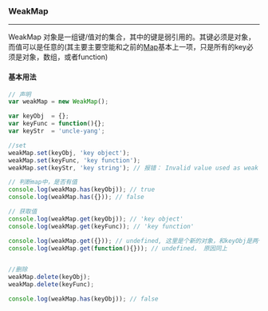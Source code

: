 ### WeakMap
-------

WeakMap 对象是一组键/值对的集合，其中的键是弱引用的。其键必须是对象，而值可以是任意的(其主要主要空能和之前的[Map](./map.md)基本上一项，只是所有的key必须是对象，数组，或者function)

#### 基本用法
``` js
// 声明
var weakMap = new WeakMap();

var keyObj  = {};
var keyFunc = function(){};
var keyStr  = 'uncle-yang'; 

//set
weakMap.set(keyObj, 'key object');
weakMap.set(keyFunc, 'key function');
weakMap.set(keyStr, 'key string'); // 报错： Invalid value used as weak map key

// 判断map中，是否有值
console.log(weakMap.has(keyObj)); // true
console.log(weakMap.has({})); // false

// 获取值
console.log(weakMap.get(keyObj)); // 'key object'
console.log(weakMap.get(keyFunc)); // 'key function'

console.log(weakMap.get({})); // undefined, 这里是个新的对象，和keyObj是两个不同的对象，在内存中有着不同的空间
console.log(weakMap.get(function(){})); // undefined， 原因同上


//删除
weakMap.delete(keyObj);
weakMap.delete(keyFunc);

console.log(weakMap.has(keyObj)); // false

```